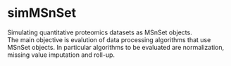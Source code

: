 simMSnSet
=========
Simulating quantitative proteomics datasets as MSnSet objects.  
The main objective is evalution of data processing algorithms 
that use MSnSet objects.  In particular algorithms to be evaluated
are normalization, missing value imputation and roll-up.
